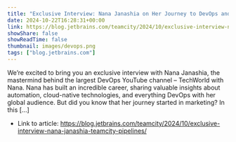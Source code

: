 ```yaml
---
title: "Exclusive Interview: Nana Janashia on Her Journey to DevOps and First Impressions of TeamCity Pipelines"
date: 2024-10-22T16:28:31+00:00
link: https://blog.jetbrains.com/teamcity/2024/10/exclusive-interview-nana-janashia-teamcity-pipelines/
showShare: false
showReadTime: false
thumbnail: images/devops.png
tags: ["blog.jetbrains.com"]
---
```

We’re excited to bring you an exclusive interview with Nana Janashia, the mastermind behind the largest DevOps YouTube channel – TechWorld with Nana. Nana has built an incredible career, sharing valuable insights about automation, cloud-native technologies, and everything DevOps with her global audience. But did you know that her journey started in marketing? In this […]

- Link to article: https://blog.jetbrains.com/teamcity/2024/10/exclusive-interview-nana-janashia-teamcity-pipelines/
